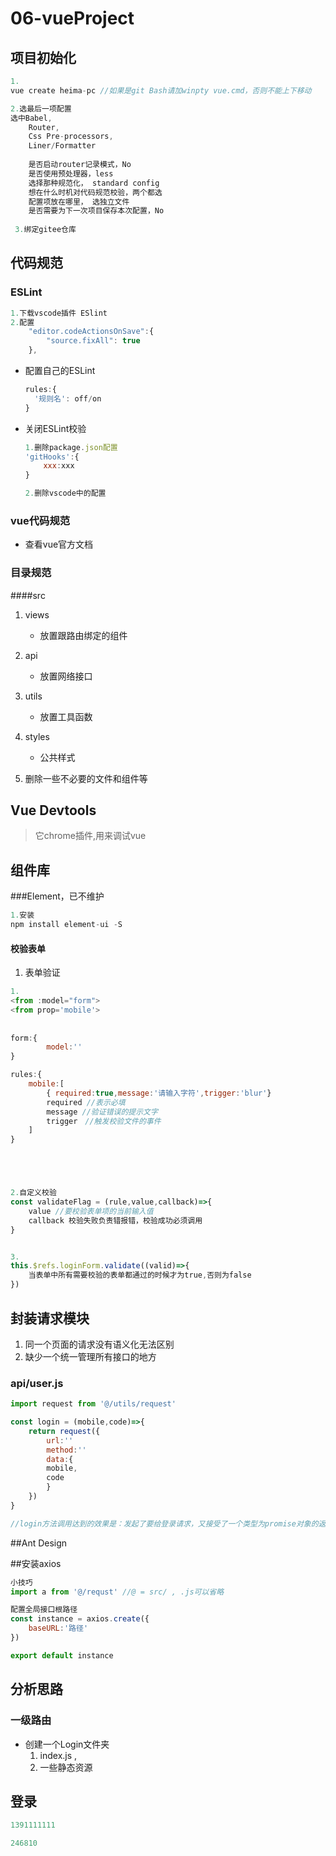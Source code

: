 # 06-vueProject

## 项目初始化

```js
1.
vue create heima-pc //如果是git Bash请加winpty vue.cmd，否则不能上下移动

2.选最后一项配置
选中Babel,
    Router,
    Css Pre-processors,
    Liner/Formatter
	
	是否启动router记录模式，No
    是否使用预处理器，less
    选择那种规范化， standard config
    想在什么时机对代码规范校验，两个都选
    配置项放在哪里， 选独立文件
    是否需要为下一次项目保存本次配置，No
 
 3.绑定gitee仓库
```

## 代码规范

### ESLint

```js
1.下载vscode插件 ESlint
2.配置
    "editor.codeActionsOnSave":{
        "source.fixAll": true
    },
```

+ 配置自己的ESLint

  ```js
  rules:{
  	'规则名': off/on
  }
  ```

+ 关闭ESLint校验

  ```js
  1.删除package.json配置
  'gitHooks':{
      xxx:xxx
  }
  
  2.删除vscode中的配置
  ```



### vue代码规范

+ 查看vue官方文档



### 目录规范

####src

1. views
   + 放置跟路由绑定的组件
2. api
   + 放置网络接口
3. utils
   + 放置工具函数
4. styles
   + 公共样式

5. 删除一些不必要的文件和组件等

## Vue Devtools

> 它chrome插件,用来调试vue

## 组件库

###Element，已不维护

```js
1.安装
npm install element-ui -S
```
#### 校验表单

1. 表单验证

```js
1.
<from :model="form">
<from prop='mobile'>
    
    
form:{
        model:''
}

rules:{
    mobile:[
        { required:true,message:'请输入字符',trigger:'blur'}
        required //表示必填
        message //验证错误的提示文字
        trigger　//触发校验文件的事件
    ]   
}





2.自定义校验
const validateFlag = (rule,value,callback)=>{
    value //要校验表单项的当前输入值
    callback 校验失败负责错报错，校验成功必须调用
}


3.
this.$refs.loginForm.validate((valid)=>{
    当表单中所有需要校验的表单都通过的时候才为true,否则为false
})
```



## 封装请求模块

1. 同一个页面的请求没有语义化无法区别
2. 缺少一个统一管理所有接口的地方

### api/user.js

```js
import request from '@/utils/request'

const login = (mobile,code)=>{
    return request({
        url:''
        method:''
        data:{
        mobile,
        code
    	}
    })
}

//login方法调用达到的效果是：发起了要给登录请求，又接受了一个类型为promise对象的返回
```









##Ant Design



##安装axios

```js
小技巧
import a from '@/requst' //@ = src/ , .js可以省略

配置全局接口根路径
const instance = axios.create({
    baseURL:'路径'
})

export default instance
```



## 分析思路

### 一级路由

+ 创建一个Login文件夹
  1. index.js ,
  2. 一些静态资源



## 登录

```js
1391111111

246810
```

